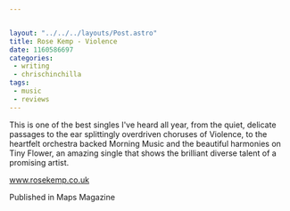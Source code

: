 ```yaml
---


layout: "../../../layouts/Post.astro"
title: Rose Kemp - Violence
date: 1160586697
categories:
 - writing
 - chrischinchilla
tags: 
 - music 
 - reviews
---
```


This is one of the best singles I've heard all year, from the quiet, delicate passages to the ear splittingly overdriven choruses of Violence, to the heartfelt orchestra backed Morning Music and the beautiful harmonies on Tiny Flower, an amazing single that shows the brilliant diverse talent of a promising artist.

<a href='https://www.rosekemp.co.uk' target='_blank'>www.rosekemp.co.uk</a>

Published in Maps Magazine

